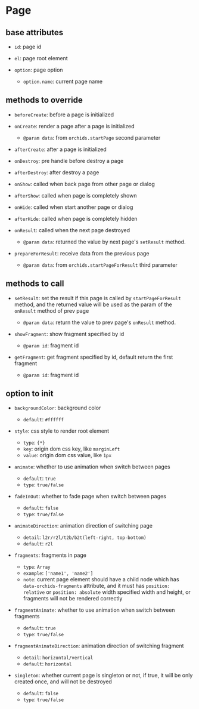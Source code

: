 # Page

## base attributes

* `id`: page id

* `el`: page root element

* `option`: page option
    - `option.name`: current page name

## methods to override

* `beforeCreate`: before a page is initialized

* `onCreate`: render a page after a page is initialized
    - `@param data`: from `orchids.startPage` second parameter
    
* `afterCreate`: after a page is initialized
    
* `onDestroy`: pre handle before destroy a page

* `afterDestroy`: after destroy a page

* `onShow`: called when back page from other page or dialog

* `afterShow`: called when page is completely shown

* `onHide`: called when start another page or dialog

* `afterHide`: called when page is completely hidden

* `onResult`: called when the next page destroyed
    - `@param data`: returned the value by next page's `setResult` method.
    
* `prepareForResult`: receive data from the previous page
    - `@param data`: from `orchids.startPageForResult` third parameter
    
## methods to call

* `setResult`: set the result if this page is called by `startPageForResult` method, and the returned value will be used as the param of the `onResult` method of prev page
    - `@param data`: return the value to prev page's `onResult` method.
    
* `showFragment`: show fragment specified by id
    - `@param id`: fragment id
    
* `getFragment`: get fragment specified by id, default return the first fragment
    - `@param id`: fragment id

## option to init

* `backgroundColor`: background color
    - `default`: `#ffffff`
    
* `style`: css style to render root element
    - `type`: `{*}`
    - `key`: origin dom css key, like `marginLeft`
    - `value`: origin dom css value, like `1px`
    
* `animate`: whether to use animation when switch between pages
    - `default`: `true`
    - `type`: `true/false`
    
* `fadeInOut`: whether to fade page when switch between pages
    - `default`: `false`
    - `type`: `true/false`
    
* `animateDirection`: animation direction of switching page
    - `detail`: `l2r/r2l/t2b/b2t(left-right, top-bottom)`
    - `default`: `r2l`
    
* `fragments`: fragments in page
    - `type`: `Array`
    - `example`: `['name1', 'name2']`
    - `note`: current page element should have a child node which has `data-orchids-fragments` attribute, and it must has `position: relative` or `position: absolute` width specified width and height, or fragments will not be rendered correctly

* `fragmentAnimate`: whether to use animation when switch between fragments
    - `default`: `true`
    - `type`: `true/false`
    
* `fragmentAnimateDirection`: animation direction of switching fragment
    - `detail`: `horizontal/vertical`
    - `default`: `horizontal`

* `singleton`: whether current page is singleton or not, if true, it will be only created once, and will not be destroyed
    - `default`: `false`
    - `type`: `true/false`